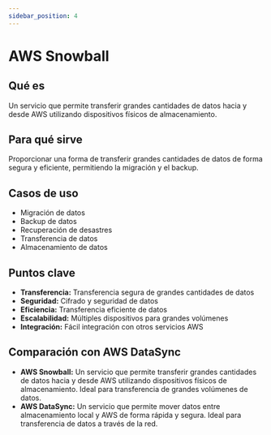 ```yaml
---
sidebar_position: 4
---
```


# AWS Snowball

## Qué es
Un servicio que permite transferir grandes cantidades de datos hacia y desde AWS utilizando dispositivos físicos de almacenamiento.

## Para qué sirve
Proporcionar una forma de transferir grandes cantidades de datos de forma segura y eficiente, permitiendo la migración y el backup.

## Casos de uso
- Migración de datos
- Backup de datos
- Recuperación de desastres
- Transferencia de datos
- Almacenamiento de datos

## Puntos clave
- **Transferencia:** Transferencia segura de grandes cantidades de datos
- **Seguridad:** Cifrado y seguridad de datos
- **Eficiencia:** Transferencia eficiente de datos
- **Escalabilidad:** Múltiples dispositivos para grandes volúmenes
- **Integración:** Fácil integración con otros servicios AWS

## Comparación con AWS DataSync
- **AWS Snowball:** Un servicio que permite transferir grandes cantidades de datos hacia y desde AWS utilizando dispositivos físicos de almacenamiento. Ideal para transferencia de grandes volúmenes de datos.
- **AWS DataSync:** Un servicio que permite mover datos entre almacenamiento local y AWS de forma rápida y segura. Ideal para transferencia de datos a través de la red. 